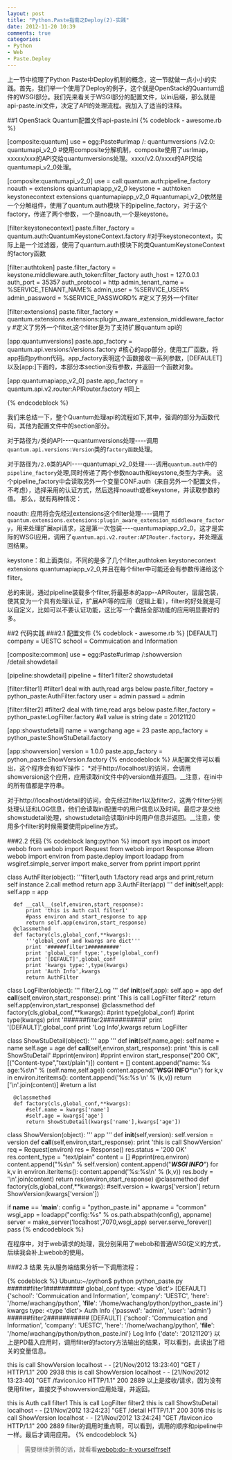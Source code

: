 ```yaml
---
layout: post
title: "Python.Paste指南之Deploy(2)-实践"
date: 2012-11-20 10:39
comments: true
categories: 
- Python
- Web
- Paste.Deploy
---
```


上一节中梳理了Python Paste中Deploy机制的概念，这一节就做一点小小的实践。首先，我们举一个使用了Deploy的例子，这个就是OpenStack的Quantum组件的WSGI部分。我们先来看关于WSGI部分的配置文件，以ini后缀，那么就是api-paste.ini文件，决定了API的处理流程。我加入了适当的注释。

<!--more-->

##1 OpenStack Quantum配置文件api-paste.ini
{% codeblock - awesome.rb %}

[composite:quantum]
use = egg:Paste#urlmap
/: quantumversions
/v2.0: quantumapi_v2_0
#使用composite分解机制，composite使用了usrlmap，xxxxx/xxx的API交给quantumversions处理。xxxx/v2.0/xxxx的API交给quantumapi_v2_0处理。

[composite:quantumapi_v2_0]
use = call:quantum.auth:pipeline_factory
noauth = extensions quantumapiapp_v2_0
keystone = authtoken keystonecontext extensions quantumapiapp_v2_0
#quantumapi_v2_0依然是一个分解组件，使用了quantum.auth模块下的pipeline_factory，对于这个factory，传递了两个参数，一个是noauth,一个是keystone。

[filter:keystonecontext]
paste.filter_factory = quantum.auth:QuantumKeystoneContext.factory
#对于keystonecontext，实际上是一个过滤器，使用了quantum.auth模块下的类QuantumKeystoneContext的factory函数

[filter:authtoken]
paste.filter_factory = keystone.middleware.auth_token:filter_factory
auth_host = 127.0.0.1
auth_port = 35357
auth_protocol = http
admin_tenant_name = %SERVICE_TENANT_NAME%
admin_user = %SERVICE_USER%
admin_password = %SERVICE_PASSWORD%
#定义了另外一个filter

[filter:extensions]
paste.filter_factory = quantum.extensions.extensions:plugin_aware_extension_middleware_factory
#定义了另外一个filter,这个filter是为了支持扩展quantum api的

[app:quantumversions]
paste.app_factory = quantum.api.versions:Versions.factory
#核心的app部分，使用工厂函数，将app指向python代码。app_factory表明这个函数接收一系列参数，[DEFAULET]以及[app:]下面的，本部分本section没有参数，并返回一个函数对象。

[app:quantumapiapp_v2_0]
paste.app_factory = quantum.api.v2.router:APIRouter.factory
#同上

{% endcodeblock %}

我们来总结一下，整个Quantum处理api的流程如下,其中，强调的部分为函数代码，其他为配置文件中的section部分。

对于路径为`/`类的API----quantumversions处理----调用`quantum.api.versions:Version`类的`factory函数`处理。

对于路径为`/2.0`类的API----quantumapi_v2_0处理----调用`quantum.auth`中的`pipeline_factory`处理,同时传递了两个参数noauth和keystone,类型为字典。
这个pipeline_factory中会读取另外一个变量CONF.auth（来自另外一个配置文件，不考虑），选择采用的认证方式，然后选择noauth或者keystone，并读取参数的值。
那么，就有两种情况：

noauth: 应用将会先经过extensions这个filter处理----调用了`quantum.extensions.extensions:plugin_aware_extension_middleware_factory`，用来处理扩展api请求，这是第一次包装----quantumapiapp_v2_0，这才是实际的WSGI应用，调用了`quantum.api.v2.router:APIRouter.factory`，并处理返回结果。

keystone：和上面类似，不同的是多了几个filter,authtoken keystonecontext extensions quantumapiapp_v2_0,并且在每个filter中可能还会有参数传递给这个fliter。

总的来说，通过pipeline装载多个filter,将最基本的app--APIRouter，层层包装，使其变为一个具有处理认证，扩展API等的应用（逻辑上看），filter的好处就是可以自定义，比如可以不要认证功能，这比写一个囊括全部功能的应用明显要好的多。

##2 代码实践
###2.1 配置文件
{% codeblock - awesome.rb %}
[DEFAULT]
company = UESTC
school = Commuication and Information

[composite:common]
use = egg:Paste#urlmap
/:showversion
/detail:showdetail

[pipeline:showdetail]
pipeline = filter1 filter2 showstudetail

[filter:filter1]
#filter1 deal with auth,read args below
paste.filter_factory = python_paste:AuthFilter.factory
user = admin
passwd = admin

[filter:filter2]
#filter2 deal with time,read args below
paste.filter_factory = python_paste:LogFilter.factory
#all value is string
date = 20121120

[app:showstudetail]
name = wangchang
age = 23
paste.app_factory = python_paste:ShowStuDetail.factory

[app:showversion]
version = 1.0.0
paste.app_factory = python_paste:ShowVersion.factory
{% endcodeblock %}
从配置文件可以看出，这个程序会有如下操作：
*对于http://localhost/的访问，会调用showversion这个应用，应用读取ini文件中的version值并返回。__注意，在ini中的所有值都是字符串。

对于http://localhost/detail的访问，会先经过filter1以及filter2，这两个filter分别处理认证和LOG信息，他们会读取ini配置中的用户信息以及时间。最后才是交给showstudetail处理，showstudetail会读取ini中的用户信息并返回。__注意，使用多个filter的时候需要使用pipeline方式。

###2.2 代码
{% codeblock lang:python %}
import sys
import os
import webob
from webob import Request
from webob import Response
#from webob import environ
from paste.deploy import loadapp
from wsgiref.simple_server import make_server
from pprint import pprint


class AuthFilter(object):
      '''filter1,auth
         1.factory read args and print,return self instance
         2.call method return app
         3.AuthFilter(app)
      '''
      def __init__(self,app):
          self.app = app

      def __call__(self,environ,start_response):
          print 'this is Auth call filter1'
          #pass environ and start_response to app
          return self.app(environ,start_response)
      @classmethod
      def factory(cls,global_conf,**kwargs):
          '''global_conf and kwargs are dict'''
          print '######filter1##########'
          print 'global_conf type:',type(global_conf)
          print '[DEFAULT]',global_conf
          print 'kwargs type:',type(kwargs)
          print 'Auth Info',kwargs
          return AuthFilter

class LogFilter(object):
      '''
      filter2,Log
      '''
      def __init__(self,app):
          self.app = app
      def __call__(self,environ,start_response):
          print 'This is call LogFilter filter2'
          return self.app(environ,start_response)
      @classmethod
      def factory(cls,global_conf,**kwargs):
          #print type(global_conf)
          #print type(kwargs)
          print '######filter2###########'
          print '[DEFAULT]',global_conf
          print 'Log Info',kwargs
          return LogFilter


class ShowStuDetail(object):
      '''
      app
      '''
      def __init__(self,name,age):
          self.name = name
          self.age = age
      def __call__(self,environ,start_response):
          print 'this is call ShowStuDetail'
          #pprint(environ)
          #pprint environ
          start_response("200 OK",[("Content-type","text/plain")])
          content = []
          content.append("name: %s age:%s\n" % (self.name,self.age))
          content.append("**********WSGI INFO***********\n")
          for k,v in environ.iteritems():
              content.append('%s:%s \n' % (k,v))
          return ['\n'.join(content)] #return a list
              
      @classmethod
      def factory(cls,global_conf,**kwargs):
          #self.name = kwargs['name']
          #self.age = kwargs['age']
          return ShowStuDetail(kwargs['name'],kwargs['age'])
          
class ShowVersion(object):
      '''
      app
      '''
      def __init__(self,version):
          self.version = version
      def __call__(self,environ,start_response):
          print 'this is call ShowVersion'
          req = Request(environ)
          res = Response()
          res.status = '200 OK'
          res.content_type = "text/plain"
          content = []
          #pprint(req.environ)
          content.append("%s\n" % self.version)
          content.append("*********WSGI INFO*********")
          for k,v in environ.iteritems():
              content.append('%s:%s\n' % (k,v))
          res.body = '\n'.join(content)
          return res(environ,start_response)
      @classmethod
      def factory(cls,global_conf,**kwargs):
          #self.version = kwargs['version']
          return ShowVersion(kwargs['version'])

if __name__ == '__main__':
     config = "python_paste.ini"
     appname = "common"
     wsgi_app = loadapp("config:%s" % os.path.abspath(config), appname)
     server = make_server('localhost',7070,wsgi_app)
     server.serve_forever()
     pass
{% endcodeblock %}

在程序中，对于web请求的处理，我分别采用了webob和普通WSGI定义的方式，后续我会补上webob的使用。

###2.3 结果
先从服务端结果分析一下调用流程：

{% codeblock %}
Ubuntu:~/python$ python python_paste.py
######filter1##########
global_conf type: <type 'dict'>
[DEFAULT] {'school': 'Commuication and Information', 'company': 'UESTC', 'here': '/home/wachang/python', '__file__': '/home/wachang/python/python_paste.ini'}
kwargs type: <type 'dict'>
Auth Info {'passwd': 'admin', 'user': 'admin'}
######filter2###########
[DEFAULT] {'school': 'Commuication and Information', 'company': 'UESTC', 'here': '/home/wachang/python', '__file__': '/home/wachang/python/python_paste.ini'}
Log Info {'date': '20121120'}
以上是PD载入应用时，调用filter的factory方法输出的结果，可以看到，此读出了相关的变量信息。


this is call ShowVersion
localhost - - [21/Nov/2012 13:23:40] "GET / HTTP/1.1" 200 2938
this is call ShowVersion
localhost - - [21/Nov/2012 13:23:40] "GET /favicon.ico HTTP/1.1" 200 2889
以上是接收/请求，因为没有使用filter，直接交予showversion应用处理，并返回。

this is Auth call filter1
This is call LogFilter filter2
this is call ShowStuDetail
localhost - - [21/Nov/2012 13:24:23] "GET /detail HTTP/1.1" 200 3016
this is call ShowVersion
localhost - - [21/Nov/2012 13:24:24] "GET /favicon.ico HTTP/1.1" 200 2889
filter的调用时重点啊，可以看到，调用的顺序和pipeline中一样。最后才调用应用。
{% endcodeblock %}


>需要继续折腾的话，就看看[webob:do-it-yourselfrself](http://docs.webob.org/en/latest/do-it-yourself.html)


